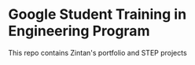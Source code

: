 # Google Student Training in Engineering Program

This repo contains Zintan's portfolio and STEP projects 

